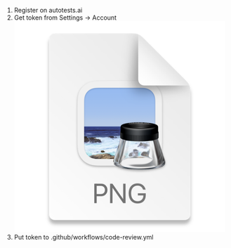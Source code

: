 1. Register on autotests.ai
2. Get token from Settings -> Account
![img.png](img.png)
3. Put token to .github/workflows/code-review.yml